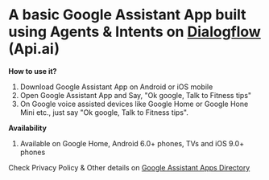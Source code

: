 # A basic Google Assistant App built using Agents & Intents on [Dialogflow](https://dialogflow.com/) (Api.ai)

<b>How to use it?</b>

1. Download Google Assistant App on Android or iOS mobile
2. Open Google Assistant App and Say, "Ok google, Talk to Fitness tips"
3. On Google voice assisted devices like Google Home or Google Hone Mini etc., just say "Ok google, Talk to Fitness tips". </b>

<b>Availability</b> 

 1. Available on Google Home, Android 6.0+ phones, TVs and iOS 9.0+ phones

 Check Privacy Policy & Other details on [Google Assistant Apps Directory](https://assistant.google.com/services/a/id/6e6d90f075d1766b)